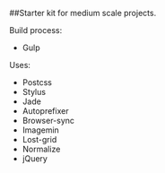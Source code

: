 ##Starter kit for medium scale projects.

Build process:
* Gulp

Uses:
* Postcss
* Stylus
* Jade
* Autoprefixer
* Browser-sync
* Imagemin
* Lost-grid
* Normalize
* jQuery